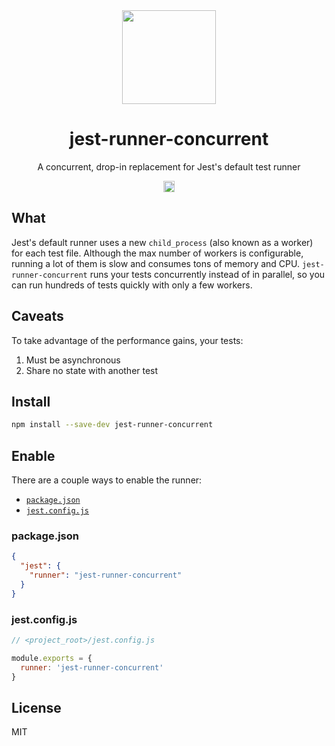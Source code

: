 <div align="center">
  <a href="https://facebook.github.io/jest/">
    <img width="150" height="150" vspace="" hspace="25" src="https://cdn.worldvectorlogo.com/logos/jest.svg">
  </a>
  <h1>jest-runner-concurrent</h1>
  <p>A concurrent, drop-in replacement for Jest's default test runner</p>
  <p><a href="https://badge.fury.io/js/jest-runner-concurrent"><img src="https://badge.fury.io/js/jest-runner-concurrent.svg" alt="npm version" height="18"></a></p>
</div>

## What

Jest's default runner uses a new `child_process` (also known as a worker) for each test file. Although the max number of workers is configurable, running a lot of them is slow and consumes tons of memory and CPU. `jest-runner-concurrent` runs your tests concurrently instead of in parallel, so you can run hundreds of tests quickly with only a few workers.

## Caveats

To take advantage of the performance gains, your tests:

1. Must be asynchronous
0. Share no state with another test

## Install

```bash
npm install --save-dev jest-runner-concurrent
```

## Enable

There are a couple ways to enable the runner:

* [`package.json`](#packagejson)
* [`jest.config.js`](#jestconfigjs)

### package.json

```json
{
  "jest": {
    "runner": "jest-runner-concurrent"
  }
}
```

### jest.config.js

```js
// <project_root>/jest.config.js

module.exports = {
  runner: 'jest-runner-concurrent'
}
```

## License

MIT
